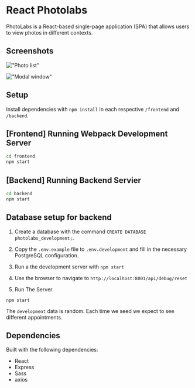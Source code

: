 # React Photolabs

PhotoLabs is a React-based single-page application (SPA) that allows users to view photos in different contexts.

## Screenshots

!["Photo list"](https://github.com/suefrontend/photolabs/blob/main/docs/photolab-01.png)

!["Modal window"](https://github.com/suefrontend/photolabs/blob/main/docs/photolab-02.png)

## Setup

Install dependencies with `npm install` in each respective `/frontend` and `/backend`.

## [Frontend] Running Webpack Development Server

```sh
cd frontend
npm start
```

## [Backend] Running Backend Servier

```sh
cd backend
npm start
```

## Database setup for backend

1. Create a database with the command `CREATE DATABASE photolabs_development;`.

2. Copy the `.env.example` file to `.env.development` and fill in the necessary PostgreSQL configuration.

3. Run a the development server with `npm start`

4. Use the browser to navigate to `http://localhost:8001/api/debug/reset`

5. Run The Server

```
npm start
```

The `development` data is random. Each time we seed we expect to see different appointments.

## Dependencies

Built with the following dependencies:

- React
- Express
- Sass
- axios
